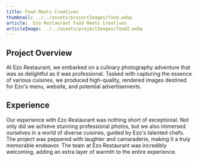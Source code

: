 ```yaml
---
title: Food Meets Creatives
thumbnail: ../../assets/projectImages/food.webp
article:  Ezo Restaurant Food Meets Creatives
articleImage: ../../assets/projectImages/food2.webp
---
```


## Project Overview

At Ezo Restaurant, we embarked on a culinary photography adventure that was as delightful as it was professional. Tasked with capturing the essence of various cuisines, we produced high-quality, rendered images destined for Ezo's menu, website, and potential advertisements.

## Experience

Our experience with Ezo Restaurant was nothing short of exceptional. Not only did we achieve stunning professional photos, but we also immersed ourselves in a world of diverse cuisines, guided by Ezo's talented chefs. The project was peppered with laughter and camaraderie, making it a truly memorable endeavor. The team at Ezo Restaurant was incredibly welcoming, adding an extra layer of warmth to the entire experience.



